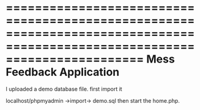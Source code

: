 ===========================================================================================================================
                                  Mess Feedback Application
===========================================================================================================================

I uploaded a demo  database file.
first import it
 
localhost/phpmyadmin ->import-> demo.sql
then start the  home.php.
